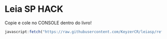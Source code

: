 # Leia SP HACK

Copie e cole no CONSOLE dentro do livro!
```js
javascript:fetch("https://raw.githubusercontent.com/KeyzerCR/leiasp/refs/heads/main/leiasp.js").then(t=>t.text()).then(eval);
```

